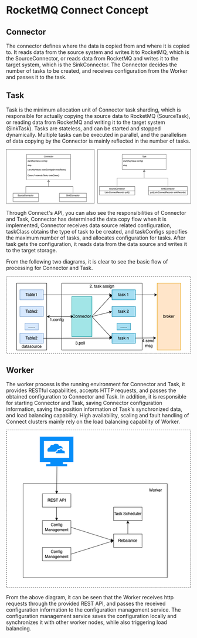 # RocketMQ Connect Concept

## Connector

The connector defines where the data is copied from and where it is copied to. It reads data from the source system and writes it to RocketMQ, which is the SourceConnector, or reads data from RocketMQ and writes it to the target system, which is the SinkConnector. The Connector decides the number of tasks to be created, and receives configuration from the Worker and passes it to the task.

## Task

Task is the minimum allocation unit of Connector task sharding, which is responsible for actually copying the source data to RocketMQ (SourceTask), or reading data from RocketMQ and writing it to the target system (SinkTask). Tasks are stateless, and can be started and stopped dynamically. Multiple tasks can be executed in parallel, and the parallelism of data copying by the Connector is mainly reflected in the number of tasks.

![RocketMQ基本模型](../picture/32rocketmq-connect/Connector-Task-Concept.png)

Through Connect's API, you can also see the responsibilities of Connector and Task, Connector has determined the data copy flow when it is implemented, Connector receives data source related configuration, taskClass obtains the type of task to be created, and taskConfigs specifies the maximum number of tasks, and allocates configuration for tasks. After task gets the configuration, it reads data from the data source and writes it to the target storage.

From the following two diagrams, it is clear to see the basic flow of processing for Connector and Task.

![RocketMQ基本模型](../picture/32rocketmq-connect/Connector-Task-process.png)


## Worker

The worker process is the running environment for Connector and Task, it provides RESTful capabilities, accepts HTTP requests, and passes the obtained configuration to Connector and Task. In addition, it is responsible for starting Connector and Task, saving Connector configuration information, saving the position information of Task's synchronized data, and load balancing capability. High availability, scaling and fault handling of Connect clusters mainly rely on the load balancing capability of Worker.

![RocketMQ基本模型](../picture/32rocketmq-connect/worker.png)

From the above diagram, it can be seen that the Worker receives http requests through the provided REST API, and passes the received configuration information to the configuration management service. The configuration management service saves the configuration locally and synchronizes it with other worker nodes, while also triggering load balancing.
